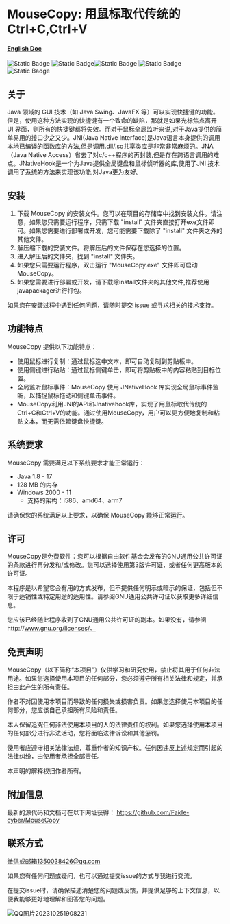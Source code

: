 # MouseCopy: 用鼠标取代传统的Ctrl+C,Ctrl+V

#### [English Doc](https://github.com/Faide-cyber/MouseCopy/blob/main/README.md)

![Static Badge](https://img.shields.io/badge/%40Github-Faide-%2300FFFF) ![Static Badge](https://img.shields.io/badge/Language-Java-%2325c2a0)![Static Badge](https://img.shields.io/badge/PlatForm-Windows-%238c37dc) ![Static Badge](https://img.shields.io/badge/Version-1.0.0-%23e87435) ![Static Badge](https://img.shields.io/badge/License-GNU3.0-%2314bbc1)

## 关于

Java 领域的 GUI 技术（如 Java Swing、JavaFX 等）可以实现快捷键的功能。但是，使用这种方法实现的快捷键有一个致命的缺陷，那就是如果光标焦点离开UI 界面，则所有的快捷键都将失效。而对于鼠标全局监听来说,对于Java提供的简单易用的接口少之又少。JNI(Java Native Interface)是Java语言本身提供的调用本地已编译的函数库的方法,但是调用.dll/.so共享类库是非常非常麻烦的。JNA（Java Native Access）省去了对c/c++程序的再封装,但是存在跨语言调用的难点。JNativeHook是一个为Java提供全局键盘和鼠标侦听器的库,使用了JNI 技术调用了系统的方法来实现该功能,对Java更为友好。

## 安装


1. 下载 MouseCopy 的安装文件。您可以在项目的存储库中找到安装文件。请注意，如果您只需要运行程序，只需下载 "install" 文件夹直接打开exe文件即可。如果您需要进行部署或开发，您可能需要下载除了 "install" 文件夹之外的其他文件。
2. 解压缩下载的安装文件。将解压后的文件保存在您选择的位置。
3. 进入解压后的文件夹，找到 "install" 文件夹。
4. 如果您只需要运行程序，双击运行 "MouseCopy.exe" 文件即可启动 MouseCopy。
5. 如果您需要进行部署或开发，请下载除install文件夹的其他文件,推荐使用javapackager进行打包。

如果您在安装过程中遇到任何问题，请随时提交 issue 或寻求相关的技术支持。

## 功能特点

MouseCopy 提供以下功能特点： 

- 使用鼠标进行复制：通过鼠标选中文本，即可自动复制到剪贴板中。 
- 使用侧键进行粘贴：通过鼠标侧键单击，即可将剪贴板中的内容粘贴到目标位置。
- 全局监听鼠标事件：MouseCopy 使用 JNativeHook 库实现全局鼠标事件监听，以捕捉鼠标拖动和侧键单击事件。 
- MouseCopy利用JNI的API和Jnativehook库，实现了用鼠标取代传统的Ctrl+C和Ctrl+V的功能。通过使用MouseCopy，用户可以更方便地复制和粘贴文本，而无需依赖键盘快捷键。

## 系统要求

MouseCopy 需要满足以下系统要求才能正常运行：

- Java 1.8 - 17
- 128 MB 的内存
- Windows 2000 - 11
  - 支持的架构：i586、amd64、arm7

请确保您的系统满足以上要求，以确保 MouseCopy 能够正常运行。

## 许可

MouseCopy是免费软件：您可以根据自由软件基金会发布的GNU通用公共许可证的条款进行再分发和/或修改。您可以选择使用第3版许可证，或者任何更高版本的许可证。

本程序是以希望它会有用的方式发布，但不提供任何明示或暗示的保证，包括但不限于适销性或特定用途的适用性。请参阅GNU通用公共许可证以获取更多详细信息。

您应该已经随此程序收到了GNU通用公共许可证的副本。如果没有，请参阅http://www.gnu.org/licenses/。

## 免责声明

MouseCopy（以下简称“本项目”）仅供学习和研究使用，禁止将其用于任何非法用途。如果您选择使用本项目的任何部分，您必须遵守所有相关法律和规定，并承担由此产生的所有责任。

作者不对因使用本项目而导致的任何损失或损害负责。如果您选择使用本项目的任何部分，您应该自己承担所有风险和责任。

本人保留追究任何非法使用本项目的人的法律责任的权利。如果您选择使用本项目的任何部分进行非法活动，您将面临法律诉讼和其他惩罚。

使用者应遵守相关法律法规，尊重作者的知识产权。任何因违反上述规定而引起的法律纠纷，由使用者承担全部责任。

本声明的解释权归作者所有。

## 附加信息

最新的源代码和文档可在以下网址获得： https://github.com/Faide-cyber/MouseCopy

## 联系方式

微信或邮箱1350038426@qq.com

如果您有任何问题或疑问，也可以通过提交issue的方式与我进行交流。

在提交issue时，请确保描述清楚您的问题或反馈，并提供足够的上下文信息，以便我能够更好地理解和回答您的问题。

![QQ图片202310251908231](https://github.com/Faide-cyber/MouseCopy/assets/148406475/8b7ac122-d438-4d64-b6d0-330b514e4389)

